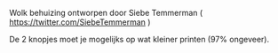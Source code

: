 Wolk behuizing ontworpen door Siebe Temmerman ( https://twitter.com/SiebeTemmerman )

De 2 knopjes moet je mogelijks op wat kleiner printen (97% ongeveer). 

